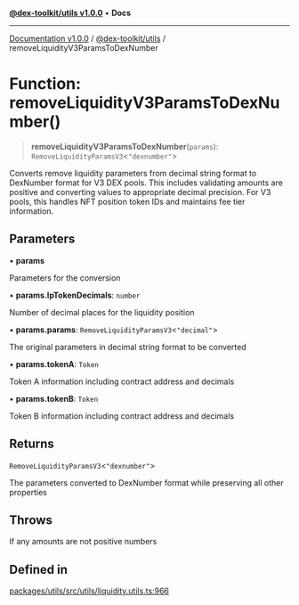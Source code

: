 [**@dex-toolkit/utils v1.0.0**](../README.md) • **Docs**

***

[Documentation v1.0.0](../../../packages.md) / [@dex-toolkit/utils](../README.md) / removeLiquidityV3ParamsToDexNumber

# Function: removeLiquidityV3ParamsToDexNumber()

> **removeLiquidityV3ParamsToDexNumber**(`params`): `RemoveLiquidityParamsV3`\<`"dexnumber"`\>

Converts remove liquidity parameters from decimal string format to DexNumber format for V3 DEX pools.
This includes validating amounts are positive and converting values to appropriate decimal precision.
For V3 pools, this handles NFT position token IDs and maintains fee tier information.

## Parameters

• **params**

Parameters for the conversion

• **params.lpTokenDecimals**: `number`

Number of decimal places for the liquidity position

• **params.params**: `RemoveLiquidityParamsV3`\<`"decimal"`\>

The original parameters in decimal string format to be converted

• **params.tokenA**: `Token`

Token A information including contract address and decimals

• **params.tokenB**: `Token`

Token B information including contract address and decimals

## Returns

`RemoveLiquidityParamsV3`\<`"dexnumber"`\>

The parameters converted to DexNumber format while preserving all other properties

## Throws

If any amounts are not positive numbers

## Defined in

[packages/utils/src/utils/liquidity.utils.ts:966](https://github.com/niZmosis/dex-toolkit/blob/3d8b41b44787b30fbea5de3ab4737662ffb61bc8/packages/utils/src/utils/liquidity.utils.ts#L966)
